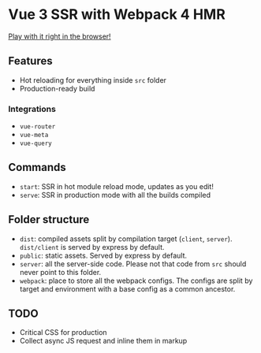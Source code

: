 # Vue 3 SSR with Webpack 4 HMR

[Play with it right in the browser!](https://stackblitz.com/github/cyberap/vue3-ssr-webpack4-hmr)

## Features

- Hot reloading for everything inside `src` folder
- Production-ready build

### Integrations

- `vue-router`
- `vue-meta`
- `vue-query`

## Commands

- `start`: SSR in hot module reload mode, updates as you edit!
- `serve`: SSR in production mode with all the builds compiled

## Folder structure

- `dist`: compiled assets split by compilation target (`client`, `server`). `dist/client` is served by express by default.
- `public`: static assets. Served by express by default.
- `server`: all the server-side code. Please not that code from `src` should never point to this folder.
- `webpack`: place to store all the webpack configs. The configs are split by target and environment with a base config as a common ancestor.

## TODO

- Critical CSS for production
- Collect async JS request and inline them in markup
